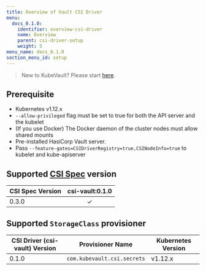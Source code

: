 ```yaml
---
title: Overview of Vault CSI Driver
menu:
  docs_0.1.0:
    identifier: overview-csi-driver
    name: Overview
    parent: csi-driver-setup
    weight: 5
menu_name: docs_0.1.0
section_menu_id: setup
---
```


> New to KubeVault? Please start [here](/docs/concepts/README.md).

## Prerequisite

- Kubernetes v1.12.x
- `--allow-privileged` flag must be set to true for both the API server and the kubelet
- (If you use Docker) The Docker daemon of the cluster nodes must allow shared mounts
- Pre-installed HasiCorp Vault server.
- Pass `--feature-gates=CSIDriverRegistry=true,CSINodeInfo=true` to kubelet and kube-apiserver


## Supported [CSI Spec](https://github.com/container-storage-interface/spec) version

| CSI Spec Version | csi-vault:0.1.0 |
| ---------------- | :----------:    |
| 0.3.0            |   &#10003;      |

## Supported `StorageClass` provisioner

| CSI Driver (csi-vault) Version | Provisioner Name            |  Kubernetes Version |
| ------------------------------ | --------------------------- | ------------------- |
| 0.1.0                          | `com.kubevault.csi.secrets` |  v1.12.x            |

